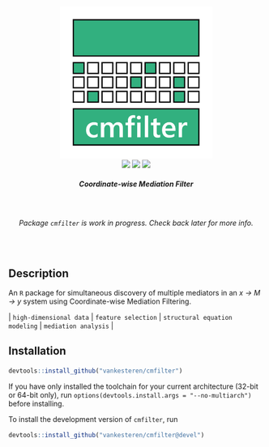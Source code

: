 <p align="center">
  <img src="cmfilter.png" width="300px"></img>
  <br/>
  <span>
    <a href="https://CRAN.R-project.org/package=cmfilter"><img src="http://www.r-pkg.org/badges/version/cmfilter"></img></a>
    <a href="https://travis-ci.org/vankesteren/cmfilter"><img src="https://travis-ci.org/vankesteren/cmfilter.svg?branch=master"></img></a>
    <a href="https://ci.appveyor.com/project/vankesteren/cmfilter"><img src="https://ci.appveyor.com/api/projects/status/f0hbgmqlgkqhdstj?svg=true"></img></a>
  </span>
  <h5 align="center">Coordinate-wise Mediation Filter</h5>
</p>
<br/>

<h6 align="center"> Package <code>cmfilter</code> is work in progress. Check back later for more info. </h6>
<br/>



## Description
An `R` package for simultaneous discovery of multiple mediators in an _x → M → y_ system using Coordinate-wise Mediation Filtering.

| `high-dimensional data` | `feature selection` | `structural equation modeling` | `mediation analysis` | 

## Installation

```r
devtools::install_github("vankesteren/cmfilter")
```

If you have only installed the toolchain for your current architecture (32-bit or 64-bit only), run `options(devtools.install.args = "--no-multiarch")` before installing.


To install the development version of `cmfilter`, run

```r
devtools::install_github("vankesteren/cmfilter@devel")
```
